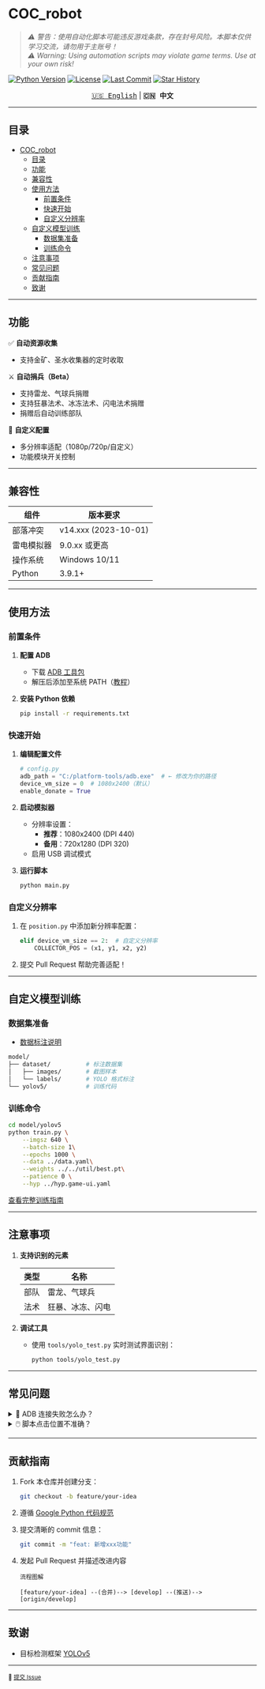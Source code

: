 
# COC_robot

> *⚠️ 警告：使用自动化脚本可能违反游戏条款，存在封号风险。本脚本仅供学习交流，请勿用于主账号！*  
> *⚠️ Warning: Using automation scripts may violate game terms. Use at your own risk!*

[![Python Version](https://img.shields.io/badge/Python-3.9%2B-blue)](https://www.python.org/)
[![License](https://img.shields.io/github/license/oniisancr/COC_robot)](LICENSE)
[![Last Commit](https://img.shields.io/github/last-commit/oniisancr/COC_robot)](https://github.com/oniisancr/COC_robot/commits/main)
[![Star History](https://api.star-history.com/svg?repos=oniisancr/COC_robot&type=Date)](https://star-history.com/#oniisancr/COC_robot)

<div align="center">
  <a href="README-en.md"><kbd>🇺🇸 English</kbd></a> |
  <strong><kbd>🇨🇳 中文</kbd></strong>
</div>

---

## 目录

- [COC\_robot](#coc_robot)
  - [目录](#目录)
  - [功能](#功能)
  - [兼容性](#兼容性)
  - [使用方法](#使用方法)
    - [前置条件](#前置条件)
    - [快速开始](#快速开始)
    - [自定义分辨率](#自定义分辨率)
  - [自定义模型训练](#自定义模型训练)
    - [数据集准备](#数据集准备)
    - [训练命令](#训练命令)
  - [注意事项](#注意事项)
  - [常见问题](#常见问题)
  - [贡献指南](#贡献指南)
  - [致谢](#致谢)

---

## 功能

✅ **自动资源收集**  

- 支持金矿、圣水收集器的定时收取  

⚔️ **自动捐兵（Beta）**  

- 支持雷龙、气球兵捐赠  
- 支持狂暴法术、冰冻法术、闪电法术捐赠
- 捐赠后自动训练部队

🔧 **自定义配置**  

- 多分辨率适配（1080p/720p/自定义）  
- 功能模块开关控制

---

## 兼容性

| 组件           | 版本要求               |
|----------------|-----------------------|
| 部落冲突       | v14.xxx (2023-10-01)  |
| 雷电模拟器     | 9.0.xx 或更高         |
| 操作系统       | Windows 10/11         |
| Python         | 3.9.1+                |

---

## 使用方法

### 前置条件

1. **配置 ADB**  
   - 下载 [ADB 工具包](https://dl.google.com/android/repository/platform-tools-latest-windows.zip)  
   - 解压后添加至系统 PATH（[教程](https://www.xda-developers.com/install-adb-windows-macos-linux/)）

2. **安装 Python 依赖**  

   ```bash
   pip install -r requirements.txt
   ```

### 快速开始

1. **编辑配置文件**  

   ```python
   # config.py
   adb_path = "C:/platform-tools/adb.exe"  # ← 修改为你的路径
   device_vm_size = 0  # 1080x2400（默认）
   enable_donate = True
   ```

2. **启动模拟器**  
   - 分辨率设置：  
     - **推荐**：1080x2400 (DPI 440)  
     - **备用**：720x1280 (DPI 320)  
   - 启用 USB 调试模式

3. **运行脚本**  

   ```bash
   python main.py
   ```

### 自定义分辨率

1. 在 `position.py` 中添加新分辨率配置：  

   ```python
   elif device_vm_size == 2:  # 自定义分辨率
       COLLECTOR_POS = (x1, y1, x2, y2)
   ```

2. 提交 Pull Request 帮助完善适配！

---

## 自定义模型训练

### 数据集准备

- [数据标注说明](model\windows_v1.8.1\readme.md)

```bash
model/
├── dataset/          # 标注数据集
│   ├── images/       # 截图样本
│   └── labels/       # YOLO 格式标注
└── yolov5/           # 训练代码
```

### 训练命令

```bash
cd model/yolov5
python train.py \
    --imgsz 640 \
    --batch-size 1\
    --epochs 1000 \
    --data ../data.yaml\
    --weights ../../util/best.pt\
    --patience 0 \
    --hyp ../hyp.game-ui.yaml

```

[查看完整训练指南](model/coc_train.ipynb)

---

## 注意事项

1. **支持识别的元素**  

   | 类型   | 名称                     |
   |--------|--------------------------|
   | 部队   | 雷龙、气球兵       |
   | 法术   | 狂暴、冰冻、闪电         |

2. **调试工具**  
   - 使用 `tools/yolo_test.py` 实时测试界面识别：  

     ```bash
     python tools/yolo_test.py
     ```

---

## 常见问题

<details>
<summary>🔧 ADB 连接失败怎么办？</summary>

1. 检查模拟器的 USB 调试模式是否开启  
2. 重启 ADB 服务：

   ```bash
   adb kill-server && adb start-server
   ```

3. 尝试更换 USB 端口或模拟器版本

</details>

<details>
<summary>🖱️ 脚本点击位置不准确？</summary>

1. 确保模拟器分辨率为1080x2400

2. 根据错误地方调整 `position.py` 中的坐标

</details>

---

## 贡献指南

1. Fork 本仓库并创建分支：

   ```bash
   git checkout -b feature/your-idea
   ```

2. 遵循 [Google Python 代码规范](https://google.github.io/styleguide/pyguide.html)  
3. 提交清晰的 commit 信息：

   ```bash
   git commit -m "feat: 新增xxx功能"
   ```

4. 发起 Pull Request 并描述改进内容

    ```plaintext
    流程图解

    [feature/your-idea] --(合并)--> [develop] --(推送)--> [origin/develop]
    ```

---

## 致谢

- 目标检测框架 [YOLOv5](https://github.com/ultralytics/yolov5)  

---

<sub>🐛 [提交 Issue](https://github.com/oniisancr/COC_robot/issues)</sub>
